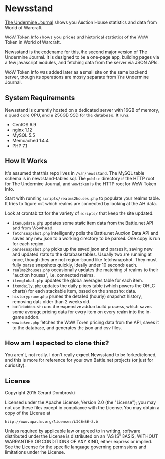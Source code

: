 # Newsstand

[The Undermine Journal](https://theunderminejournal.com) shows you Auction House statistics and data from World of Warcraft.

[WoW Token Info](https://wowtoken.info) shows you prices and historical statistics of the WoW Token in World of Warcraft.

Newsstand is the codename for this, the second major version of The Undermine Journal. It is designed to be a one-page app, building pages via a few javascript modules, and fetching data from the server via JSON APIs.

WoW Token Info was added later as a small site on the same backend server, though its operations are mostly separate from The Undermine Journal.

## System Requirements

Newsstand is currently hosted on a dedicated server with 16GB of memory, a quad core CPU, and a 256GB SSD for the database. It runs:
 - CentOS 6.9
 - nginx 1.12
 - MySQL 5.5
 - Memcached 1.4.4
 - PHP 7.1

## How It Works

It's assumed that this repo lives in `/var/newsstand`. The MySQL table schema is in newsstand-tables.sql. The `public` directory is the HTTP root for The Undermine Journal, and `wowtoken` is the HTTP root for WoW Token Info.

Start with running `scripts/realms2houses.php` to populate your realms table. It tries to figure out which realms are connected by looking at the AH data.

Look at crontab.txt for the variety of `scripts/` that keep the site updated.
 - `itemupdate.php` updates some static item data from the Battle.net API and from Wowhead.
 - `fetchsnapshot.php` intelligently polls the Battle.net Auction Data API and saves any new json to a working directory to be parsed. One copy is run for each region.
 - `parsesnapshot.php` picks up the saved json and parses it, saving new and updated stats to the database tables. Usually two are running at once, though they are not region-bound like fetchsnapshot. They must fully parse snapshots quickly, ideally under 10 seconds each.
 - `realms2houses.php` occasionally updates the matching of realms to their "auction houses", i.e. connected realms.
 - `itemglobal.php` updates the global averages table for each item.
 - `itemdaily.php` updates the daily prices table (which powers the OHLC charts) for each stackable item, based on the snapshot data.
 - `historyprune.php` prunes the detailed (hourly) snapshot history, removing data older than 2 weeks old.
 - `buildaddon.sh` runs the expensive addon build process, which saves some average pricing data for every item on every realm into the in-game addon.
 - `wowtoken.php` fetches the WoW Token pricing data from the API, saves it to the database, and generates the json and csv files.

## How am I expected to clone this?

You aren't, not really. I don't really expect Newsstand to be forked/cloned, and this is more for reference for your own Battle.net projects (or just for curiosity).

## License

Copyright 2015 Gerard Dombroski

Licensed under the Apache License, Version 2.0 (the "License");
you may not use these files except in compliance with the License.
You may obtain a copy of the License at

    http://www.apache.org/licenses/LICENSE-2.0

Unless required by applicable law or agreed to in writing, software
distributed under the License is distributed on an "AS IS" BASIS,
WITHOUT WARRANTIES OR CONDITIONS OF ANY KIND, either express or implied.
See the License for the specific language governing permissions and
limitations under the License.
